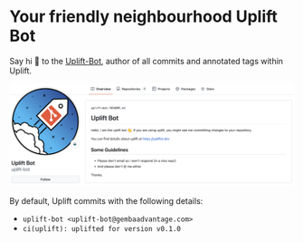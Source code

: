 # Your friendly neighbourhood Uplift Bot

Say hi :wave: to the [Uplift-Bot](https://github.com/uplift-bot), author of all commits and annotated tags within Uplift.

![Uplift Bot](./static/uplift-bot.png)

By default, Uplift commits with the following details:

- `uplift-bot <uplift-bot@gembaadvantage.com>`
- `ci(uplift): uplifted for version v0.1.0`
